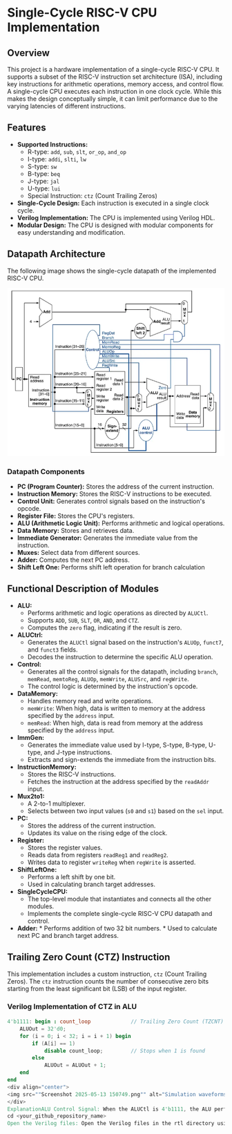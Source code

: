 # Single-Cycle RISC-V CPU Implementation

## Overview

This project is a hardware implementation of a single-cycle RISC-V CPU. It supports a subset of the RISC-V instruction set architecture (ISA), including key instructions for arithmetic operations, memory access, and control flow. A single-cycle CPU executes each instruction in one clock cycle. While this makes the design conceptually simple, it can limit performance due to the varying latencies of different instructions.

## Features

* **Supported Instructions:**
    * R-type: `add`, `sub`, `slt`, `or_op`, `and_op`
    * I-type: `addi`, `slti`, `lw`
    * S-type: `sw`
    * B-type: `beq`
    * J-type: `jal`
    * U-type: `lui`
    * Special Instruction: `ctz` (Count Trailing Zeros)
* **Single-Cycle Design:** Each instruction is executed in a single clock cycle.
* **Verilog Implementation:** The CPU is implemented using Verilog HDL.
* **Modular Design:** The CPU is designed with modular components for easy understanding and modification.

## Datapath Architecture

The following image shows the single-cycle datapath of the implemented RISC-V CPU.

<div align="center">
<img src="singlecycledatapath.png" alt="Single Cycle Datapath" width="800"/>
</div>

###   Datapath Components

* **PC (Program Counter):** Stores the address of the current instruction.
* **Instruction Memory:** Stores the RISC-V instructions to be executed.
* **Control Unit:** Generates control signals based on the instruction's opcode.
* **Register File:** Stores the CPU's registers.
* **ALU (Arithmetic Logic Unit):** Performs arithmetic and logical operations.
* **Data Memory:** Stores and retrieves data.
* **Immediate Generator:** Generates the immediate value from the instruction.
* **Muxes:** Select data from different sources.
* **Adder:** Computes the next PC address.
* **Shift Left One:** Performs shift left operation for branch calculation

## Functional Description of Modules

* **ALU:**
    * Performs arithmetic and logic operations as directed by `ALUCtl`.
    * Supports `ADD`, `SUB`, `SLT`, `OR`, `AND`, and `CTZ`.
    * Computes the `zero` flag, indicating if the result is zero.
* **ALUCtrl:**
    * Generates the `ALUCtl` signal based on the instruction's `ALUOp`, `funct7`, and `funct3` fields.
    * Decodes the instruction to determine the specific ALU operation.
* **Control:**
    * Generates all the control signals for the datapath, including `branch`, `memRead`, `memtoReg`, `ALUOp`, `memWrite`, `ALUSrc`, and `regWrite`.
    * The control logic is determined by the instruction's opcode.
* **DataMemory:**
    * Handles memory read and write operations.
    * `memWrite`: When high, data is written to memory at the address specified by the `address` input.
    * `memRead`: When high, data is read from memory at the address specified by the `address` input.
* **ImmGen:**
    * Generates the immediate value used by I-type, S-type, B-type, U-type, and J-type instructions.
    * Extracts and sign-extends the immediate from the instruction bits.
* **InstructionMemory:**
    * Stores the RISC-V instructions.
    * Fetches the instruction at the address specified by the `readAddr` input.
* **Mux2to1:**
    * A 2-to-1 multiplexer.
    * Selects between two input values (`s0` and `s1`) based on the `sel` input.
* **PC:**
    * Stores the address of the current instruction.
    * Updates its value on the rising edge of the clock.
* **Register:**
    * Stores the register values.
    * Reads data from registers `readReg1` and `readReg2`.
    * Writes data to register `writeReg` when `regWrite` is asserted.
* **ShiftLeftOne:**
    * Performs a left shift by one bit.
    * Used in calculating branch target addresses.
* **SingleCycleCPU:**
    * The top-level module that instantiates and connects all the other modules.
    * Implements the complete single-cycle RISC-V CPU datapath and control.
* **Adder:**
         * Performs addition of two 32 bit numbers.
         * Used to calculate next PC and branch target address.

## Trailing Zero Count (CTZ) Instruction

This implementation includes a custom instruction, `ctz` (Count Trailing Zeros). The `ctz` instruction counts the number of consecutive zero bits starting from the least significant bit (LSB) of the input register.

###   Verilog Implementation of CTZ in ALU

```verilog
4'b1111: begin : count_loop             // Trailing Zero Count (TZCNT)
    ALUOut = 32'd0;
    for (i = 0; i < 32; i = i + 1) begin
        if (A[i] == 1)
            disable count_loop;         // Stops when 1 is found
        else
            ALUOut = ALUOut + 1;
    end
end
<div align="center">
<img src=""Screenshot 2025-05-13 150749.png"" alt="Simulation waveforms" width="800"/>
</div>
ExplanationALU Control Signal: When the ALUCtl is 4'b1111, the ALU performs the ctz operation.Initialization: The ALUOut register, which will hold the count, is initialized to zero.Loop: The for loop iterates through the bits of the input A, starting from the LSB (bit 0) and going up to the MSB (bit 31).Check for '1':Inside the loop, the current bit A[i] is checked.If A[i] is '1', the disable count_loop statement is executed. This statement immediately terminates the loop. The count is complete.Increment Count:If A[i] is '0', the ALUOut register is incremented, indicating that another trailing zero has been found.Loop Termination:The loop continues until a '1' is encountered or all 32 bits have been checked.Result: ALUOut will contain the number of trailing zeros.Simulation ResultsThe following simulation waveform shows the execution of the ctz instruction.Waveform Explanationclk: The clock signal.start: The reset signal.A[31:0]: The input to the ALU.ALUCtl[3:0]: The ALU control signal.  When it is 4'b1111, the CTZ operation is performed.ALUOut[31:0]: The output of the ALU, which shows the number of trailing zeros.zero: The zero flag.Based on the provided waveform:At 6.040 ns, ALUCtl is '0', and A is  00000000.At 8.040 ns, ALUCtl is '0', and A is  00000000.At 16.040 ns, ALUCtl is '0', and A is 00000010. The ALUOut is 00000001, showing one trailing zero.At 24.040 ns, ALUCtl is '0', and A is 00000020. The ALUOut is 00000005, showing five trailing zeros.How to UseClone the repository:git clone <your_github_repository_url>
cd <your_github_repository_name>
Open the Verilog files: Open the Verilog files in the rtl directory using a Verilog HDL editor (e.g., Vivado, ModelSim).Simulate the design: Run the SingleCycleCPU_tb.v testbench to simulate the CPU.Synthesize the design (Optional): Synthesize the design for a specific FPGA target if you want to implement it in hardware.Project Structure├───README.md

